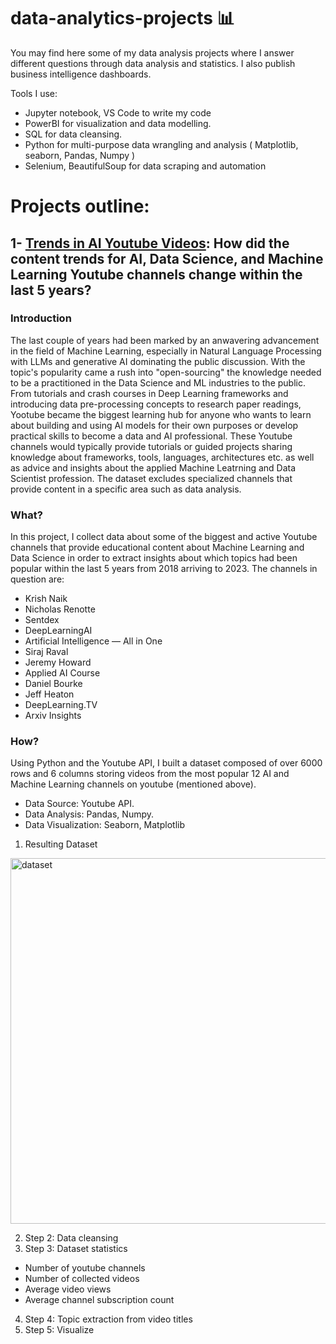 # data-analytics-projects 📊
You may find here some of my data analysis projects where I answer different questions through data analysis and statistics. I also publish business intelligence dashboards.

Tools I use: 
  - Jupyter notebook, VS Code to write my code
  - PowerBI for visualization and data modelling.
  - SQL for data cleansing.
  - Python for multi-purpose data wrangling and analysis ( Matplotlib, seaborn, Pandas, Numpy )
  - Selenium, BeautifulSoup for data scraping and automation

# Projects outline: 

## 1- [Trends in AI Youtube Videos](https://github.com/AsmaaMHadir/data-analytics-projects/tree/main/Youtube%20Channels%20Analysis/notebooks): How did the content trends for AI, Data Science, and Machine Learning Youtube channels change within the last 5 years? 

### Introduction
The last couple of years had been marked by an anwavering advancement in the field of Machine Learning, especially in Natural Language Processing with LLMs and generative AI dominating the public discussion. With the topic's popularity came a rush into "open-sourcing" the knowledge needed to be a practitioned in the Data Science and ML industries to the public. From tutorials and crash courses in Deep Learning frameworks and introducing data pre-processing concepts to research paper readings, Yootube became the biggest learning hub for anyone who wants to learn about building and using AI models for their own purposes or develop practical skills to become a data and AI professional. 
These Youtube channels would typically provide tutorials or guided projects sharing knowledge about frameworks, tools, languages, architectures etc. as well as advice and insights about the applied Machine Leatrning and Data Scientist profession. The dataset excludes specialized channels that provide content in a specific area such as data analysis.

### What?
In this project, I collect data about some of the biggest and active Youtube channels that provide educational content about Machine Learning and Data Science in order to extract insights about which topics had been popular within the last 5 years from 2018 arriving to 2023. The channels in question are:

- Krish Naik
- Nicholas Renotte
- Sentdex
- DeepLearningAI
- Artificial Intelligence — All in One
- Siraj Raval
- Jeremy Howard
- Applied AI Course
- Daniel Bourke
- Jeff Heaton
- DeepLearning.TV
- Arxiv Insights

### How?
Using Python and the Youtube API, I built a dataset composed of over 6000 rows and 6 columns storing videos from the most popular 12 AI and Machine Learning channels on youtube (mentioned above).

- Data Source: Youtube API.
- Data Analysis: Pandas, Numpy.
- Data Visualization: Seaborn, Matplotlib
 
1. Resulting Dataset
<img width="585" alt="dataset" src="https://github.com/AsmaaMHadir/data-analytics-projects/assets/46932156/e4b37db7-2140-4f3d-bf03-8cab465492da">

2. Step 2: Data cleansing
3. Step 3: Dataset statistics
  - Number of youtube channels
  - Number of collected videos
  - Average video views
  - Average channel subscription count
4. Step 4: Topic extraction from video titles
5. Step 5: Visualize
